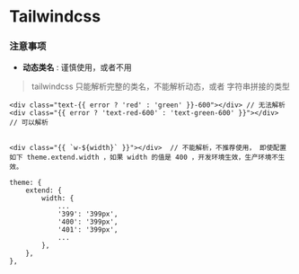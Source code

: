 # Tailwindcss




### 注意事项

- **动态类名** : 谨慎使用，或者不用

> tailwindcss 只能解析完整的类名，不能解析动态，或者 字符串拼接的类型

```
<div class="text-{{ error ? 'red' : 'green' }}-600"></div> // 无法解析
<div class="{{ error ? 'text-red-600' : 'text-green-600' }}"></div>  // 可以解析


<div class="{{ `w-${width}` }}"></div>  // 不能解析，不推荐使用， 即使配置如下 theme.extend.width ，如果 width 的值是 400 ，开发环境生效，生产环境不生效。

theme: {
    extend: {
        width: {
            ...
            '399': '399px',
            '400': '399px',
            '401': '399px',
            ...
        },
    },
},
``` 